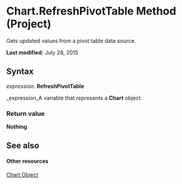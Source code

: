 
# Chart.RefreshPivotTable Method (Project)
Gets updated values from a pivot table data source.

 **Last modified:** July 28, 2015


## Syntax

 _expression_. **RefreshPivotTable**

 _expression_A variable that represents a  **Chart** object.


### Return value

 **Nothing**


## See also


#### Other resources


 [Chart Object](810d4ec1-69d2-c432-b9da-57042b783b85.md)
